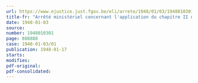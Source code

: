 ```yaml
---
url: https://www.ejustice.just.fgov.be/eli/arrete/1948/01/03/1948010301/justel
title-fr: "Arrêté ministériel concernant l'application du chapitre II du titre V du règlement général pour la protection du travail instituant des organes de sécurité, d'hygiène et d'embellissement des lieux de travail dans les entreprises industrielles et commerciales, ainsi que dans les services et établissements publics ou d'utilité publique"
date: 1948-01-03
source:
number: 1948010301
page: 888888
case: 1948-01-03/01
publication: 1948-01-17
starts:
modifies:
pdf-original:
pdf-consolidated:
---
```


